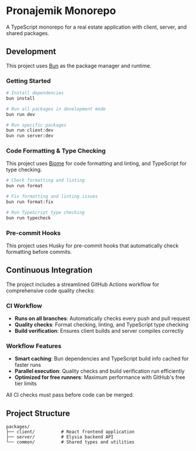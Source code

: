 # Pronajemik Monorepo

A TypeScript monorepo for a real estate application with client, server, and shared packages.

## Development

This project uses [Bun](https://bun.sh/) as the package manager and runtime.

### Getting Started

```bash
# Install dependencies
bun install

# Run all packages in development mode
bun run dev

# Run specific packages
bun run client:dev
bun run server:dev
```

### Code Formatting & Type Checking

This project uses [Biome](https://biomejs.dev/) for code formatting and linting, and TypeScript for type checking.

```bash
# Check formatting and linting
bun run format

# Fix formatting and linting issues
bun run format:fix

# Run TypeScript type checking
bun run typecheck
```

### Pre-commit Hooks

This project uses Husky for pre-commit hooks that automatically check formatting before commits.

## Continuous Integration

The project includes a streamlined GitHub Actions workflow for comprehensive code quality checks:

### CI Workflow

- **Runs on all branches**: Automatically checks every push and pull request
- **Quality checks**: Format checking, linting, and TypeScript type checking
- **Build verification**: Ensures client builds and server compiles correctly

### Workflow Features

- **Smart caching**: Bun dependencies and TypeScript build info cached for faster runs
- **Parallel execution**: Quality checks and build verification run efficiently
- **Optimized for free runners**: Maximum performance with GitHub's free tier limits

All CI checks must pass before code can be merged.

## Project Structure

```
packages/
├── client/          # React frontend application
├── server/          # Elysia backend API
└── common/          # Shared types and utilities
```
